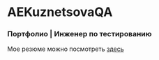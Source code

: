 # AEKuznetsovaQA
### Портфолио | Инженер по тестированию
Мое резюме можно посмотреть [здесь](https://spb.hh.ru/resume/db807224ff0db7888f0039ed1f775778474470)
